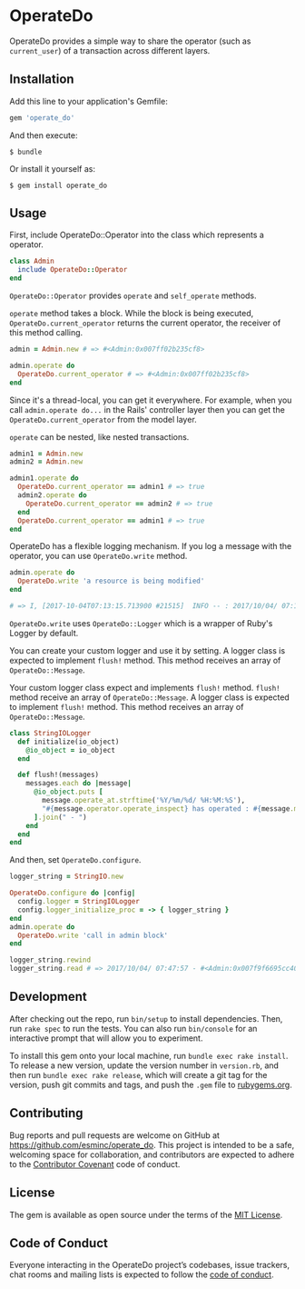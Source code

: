 # OperateDo

OperateDo provides a simple way to share the operator (such as `current_user`) of a transaction across different layers.

## Installation

Add this line to your application's Gemfile:

```ruby
gem 'operate_do'
```

And then execute:

    $ bundle

Or install it yourself as:

    $ gem install operate_do

## Usage

First, include OperateDo::Operator into the class which represents a operator.

```ruby
class Admin
  include OperateDo::Operator
end
```

`OperateDo::Operator` provides `operate` and `self_operate` methods.

`operate` method takes a block. While the block is being executed, `OperateDo.current_operator` returns the current operator, the receiver of this method calling.

```ruby
admin = Admin.new # => #<Admin:0x007ff02b235cf8>

admin.operate do
  OperateDo.current_operator # => #<Admin:0x007ff02b235cf8>
end
```

Since it's a thread-local, you can get it everywhere. For example, when you call `admin.operate do...` in the Rails' controller layer then you can get the `OperateDo.current_operator` from the model layer.

`operate` can be nested, like nested transactions.

```ruby
admin1 = Admin.new
admin2 = Admin.new

admin1.operate do
  OperateDo.current_operator == admin1 # => true
  admin2.operate do
    OperateDo.current_operator == admin2 # => true
  end
  OperateDo.current_operator == admin1 # => true
end
```

OperateDo has a flexible logging mechanism. If you log a message with the operator, you can use `OperateDo.write` method.

```ruby
admin.operate do
  OperateDo.write 'a resource is being modified'
end

# => I, [2017-10-04T07:13:15.713900 #21515]  INFO -- : 2017/10/04/ 07:13:15 - #<Admin:0x007ff02b235cf8> has operated : a resource is being modified
```

`OperateDo.write` uses `OperateDo::Logger` which is a wrapper of Ruby's Logger by default.

You can create your custom logger and use it by setting. A logger class is expected to implement `flush!` method. This method receives an array of `OperateDo::Message`.

Your custom logger class expect and implements `flush!` method.
`flush!` method receive an array of `OperateDo::Message`.
A logger class is expected to implement `flush!` method. This method receives an array of `OperateDo::Message`.

```ruby
class StringIOLogger
  def initialize(io_object)
    @io_object = io_object
  end

  def flush!(messages)
    messages.each do |message|
      @io_object.puts [
        message.operate_at.strftime('%Y/%m/%d/ %H:%M:%S'),
        "#{message.operator.operate_inspect} has operated : #{message.message}"
      ].join(" - ")
    end
  end
end
```

And then, set `OperateDo.configure`.

```ruby
logger_string = StringIO.new

OperateDo.configure do |config|
  config.logger = StringIOLogger
  config.logger_initialize_proc = -> { logger_string }
end
admin.operate do
  OperateDo.write 'call in admin block'
end

logger_string.rewind
logger_string.read # => 2017/10/04/ 07:47:57 - #<Admin:0x007f9f6695cc40> has operated : a resource is being modified
```

## Development

After checking out the repo, run `bin/setup` to install dependencies. Then, run `rake spec` to run the tests. You can also run `bin/console` for an interactive prompt that will allow you to experiment.

To install this gem onto your local machine, run `bundle exec rake install`. To release a new version, update the version number in `version.rb`, and then run `bundle exec rake release`, which will create a git tag for the version, push git commits and tags, and push the `.gem` file to [rubygems.org](https://rubygems.org).

## Contributing

Bug reports and pull requests are welcome on GitHub at https://github.com/esminc/operate_do. This project is intended to be a safe, welcoming space for collaboration, and contributors are expected to adhere to the [Contributor Covenant](http://contributor-covenant.org) code of conduct.

## License

The gem is available as open source under the terms of the [MIT License](http://opensource.org/licenses/MIT).

## Code of Conduct

Everyone interacting in the OperateDo project’s codebases, issue trackers, chat rooms and mailing lists is expected to follow the [code of conduct](https://github.com/esminc/operate_do/blob/master/CODE_OF_CONDUCT.md).
